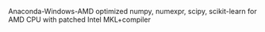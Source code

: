 Anaconda-Windows-AMD
optimized numpy, numexpr, scipy, scikit-learn for AMD CPU with patched Intel MKL+compiler

